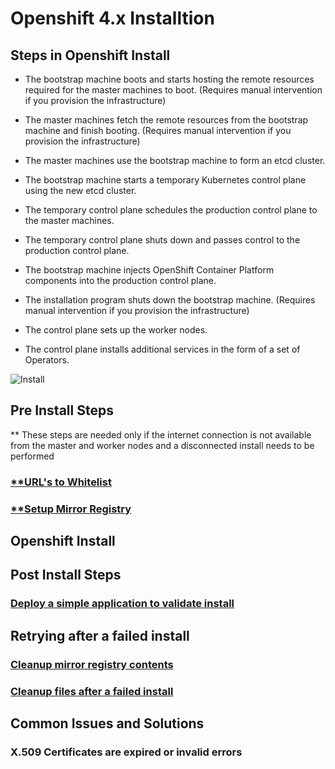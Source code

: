 # Openshift 4.x Installtion

## Steps in Openshift Install

- The bootstrap machine boots and starts hosting the remote resources required for the master machines to boot. (Requires manual intervention if you provision the infrastructure)

- The master machines fetch the remote resources from the bootstrap machine and finish booting. (Requires manual intervention if you provision the infrastructure)

- The master machines use the bootstrap machine to form an etcd cluster.

- The bootstrap machine starts a temporary Kubernetes control plane using the new etcd cluster.

- The temporary control plane schedules the production control plane to the master machines.

- The temporary control plane shuts down and passes control to the production control plane.

- The bootstrap machine injects OpenShift Container Platform components into the production control plane.

- The installation program shuts down the bootstrap machine. (Requires manual intervention if you provision the infrastructure)

- The control plane sets up the worker nodes.

- The control plane installs additional services in the form of a set of Operators.

![Install](https://user-images.githubusercontent.com/13202504/89897181-41c6a380-dbfc-11ea-9fa9-3f12527eda6c.png)

## Pre Install Steps

** These steps are needed only if the internet connection is not available from the master and worker nodes and a disconnected
install needs to be performed

### [**URL's to Whitelist](https://github.com/abalasu1/Openshift/blob/master/4.x/installation/Pre-Install.md#urls-to-whitelist-needed-only-in-case-of-an-disconnected-install)
### [**Setup Mirror Registry](https://github.com/abalasu1/Openshift/blob/master/4.x/installation/Pre-Install.md#setup-mirror-registry)

## Openshift Install

## Post Install Steps

### [Deploy a simple application to validate install](https://github.com/abalasu1/Openshift/blob/master/4.x/installation/Post-Install.md#deploy-a-simple-application-for-validation)

## Retrying after a failed install

### [Cleanup mirror registry contents](https://github.com/abalasu1/Openshift/blob/master/4.x/installation/Clean-Up.md#cleanup-mirror-registry)

### [Cleanup files after a failed install](https://github.com/abalasu1/Openshift/blob/master/4.x/installation/Clean-Up.md#remove-files-created-by-install-before-restarting-the-install)

## Common Issues and Solutions

### X.509 Certificates are expired or invalid errors
